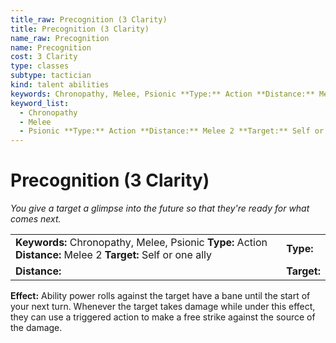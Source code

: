 ```yaml
---
title_raw: Precognition (3 Clarity)
title: Precognition (3 Clarity)
name_raw: Precognition
name: Precognition
cost: 3 Clarity
type: classes
subtype: tactician
kind: talent abilities
keywords: Chronopathy, Melee, Psionic **Type:** Action **Distance:** Melee 2 **Target:** Self or one ally
keyword_list:
  - Chronopathy
  - Melee
  - Psionic **Type:** Action **Distance:** Melee 2 **Target:** Self or one ally
---
```


# Precognition (3 Clarity)

*You give a target a glimpse into the future so that they're ready for what comes next.*

|                                                                                                               |             |
| :------------------------------------------------------------------------------------------------------------ | :---------- |
| **Keywords:** Chronopathy, Melee, Psionic **Type:** Action **Distance:** Melee 2 **Target:** Self or one ally | **Type:**   |
| **Distance:**                                                                                                 | **Target:** |

**Effect:** Ability power rolls against the target have a bane until the start of your next turn. Whenever the target takes damage while under this effect, they can use a triggered action to make a free strike against the source of the damage.

